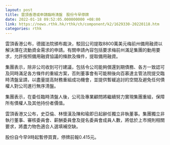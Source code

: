 ```yaml
---
layout: post
title: 雲頂香港或申請臨時清盤　股份今早停牌
date: 2022-01-18 09:52:05.000000000 +08:00
link: https://news.rthk.hk/rthk/ch/component/k2/1629330-20220118.htm
categories: rthk
---
```


雲頂香港公布，德國法院頒布裁決，駁回公司提取8800萬美元梅前州備用融資以解決潛在流動資金需求的申請。有關申請內容包括要求梅前州滿足集團的動用要求，允許按照備用融資協議的條款及條件，提取備用融資。

集團表示，除非公司收到可行建議，包括令公司能夠償還到期債務、各方一致認可及同時滿足各方條件的重組方案，否則董事會有可能稍後向百慕達主管法院提交臨時清盤呈請，以盡量提高財務重組成功機會，並提供暫緩追討的空間及避免任何債權人對公司進行無序清盤。

集團表示，在委任臨時清盤人後，公司及專業顧問將繼續努力實現集團重組，保障所有債權人及其他持份者價值。

雲頂香港又公布，史亞倫、林懷漢及陳和瑜即日起辭任獨立非執董事。集團獨立非執行董事、審核委員會、薪酬委員會及提名委員會成員人數，將低於上市規則相關要求，將盡力物色適合人選填補空缺。

股份自今早9時起暫停買賣，停牌前報0.415元。
